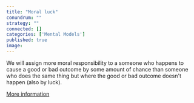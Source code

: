 ```yaml
---
title: "Moral luck"
conundrum: ""
strategy: ""
connected: []
categories: ['Mental Models']
published: true
image: 
---
```


We will assign more moral responsibility to a someone who happens to cause a good or bad outcome by some amount of chance than someone who does the same thing but where the good or bad outcome doesn't happen (also by luck).

[More information](https://en.wikipedia.org/wiki/Moral_luck)


